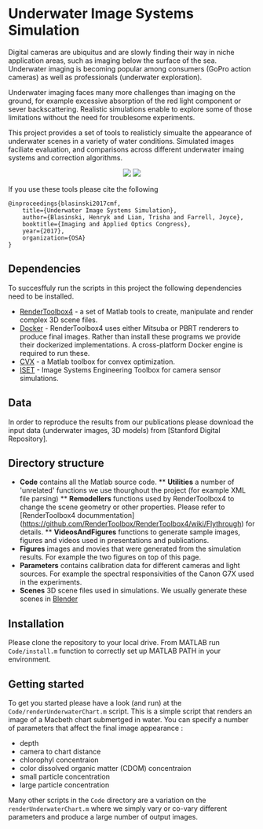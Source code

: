 # Underwater Image Systems Simulation

<p text-align="justify">
Digital cameras are ubiquitus and are slowly finding their way in niche application areas, such
as imaging below the surface of the sea. Underwater imaging is becoming popular among
consumers (GoPro action cameras) as well as professionals (underwater exploration). 

Underwater imaging faces many more challenges than imaging on the ground, for example excessive 
absorption of the red light component or sever backscattering. Realistic simulations enable 
to explore some of those limitations without the need for troublesome experiments.

This project provides a set of tools to realisticly simualte the appearance of underwater scenes
in a variety of water conditions. Simulated images faciliate evaluation, and comparisons across 
different underwater imaing systems and correction algorithms.
</p>

<p align="center"> 
<img src="https://github.com/hblasins/uwSim/blob/master/Figures/scatter_default.png">
<img src="https://github.com/hblasins/uwSim/blob/master/Figures/scatter_direct.png">
</p>


If you use these tools please cite the following
```
@inproceedings{blasinski2017cmf,
    title={Underwater Image Systems Simulation},
    author={Blasinski, Henryk and Lian, Trisha and Farrell, Joyce},
    booktitle={Imaging and Applied Optics Congress},
    year={2017},
    organization={OSA}
}
```

## Dependencies

To succesffuly run the scripts in this project the following dependencies need to be 
installed.

* [RenderToolbox4](http://rendertoolbox.org) - a set of Matlab tools to create, manipulate and
render complex 3D scene files.
* [Docker](https://www.docker.com) - RenderToolbox4 uses either Mitsuba or PBRT renderers to 
produce final images. Rather than install these programs we provide their dockerized implementations.
A cross-platform Docker engine is required to run these.
* [CVX](http://cvxr.com/) - a Matlab toolbox for convex optimization.
* [ISET](http://imageval.com) - Image Systems Engineering Toolbox for camera sensor simulations.

## Data

In order to reproduce the results from our publications please download the input data (underwater
images, 3D models) from [Stanford Digital Repository].

## Directory structure

* **Code** contains all the Matlab source code.
** **Utilities** a number of 'unrelated' functions we use thourghout the project (for example XML file parsing)
** **Remodellers** functions used by RenderToolbox4 to change the scene geometry or other properties. Please refer to [RenderToolbox4 docummentation] (https://github.com/RenderToolbox/RenderToolbox4/wiki/Flythrough) for details.
** **VideosAndFigures** functions to generate sample images, figures and videos used in presentations and publications.
* **Figures** images and movies that were generated from the simulation results. For example 
the two figures on top of this page.
* **Parameters** contains calibration data for different cameras and light sources. For example
the spectral responsivities of the Canon G7X used in the experiments.
* **Scenes** 3D scene files used in simulations. We usually generate these scenes in [Blender](https://www.blender.org)

## Installation

Please clone the repository to your local drive. From MATLAB run `Code/install.m` function 
to correctly set up MATLAB PATH in your environment. 

## Getting started

To get you started please have a look (and run) at the `Code/renderUnderwaterChart.m` script. This is a simple script that renders an image of a Macbeth chart submertged in water. You can specify a number of parameters that affect the final image appearance :
* depth
* camera to chart distance
* chlorophyl concentraion
* color dissolved organic matter (CDOM) concentraion
* small particle concentration
* large particle concentration

Many other scripts in the `Code` directory are a variation on the `renderUnderwaterChart.m` where we simply vary or co-vary different parameters and produce a large number of output images.


